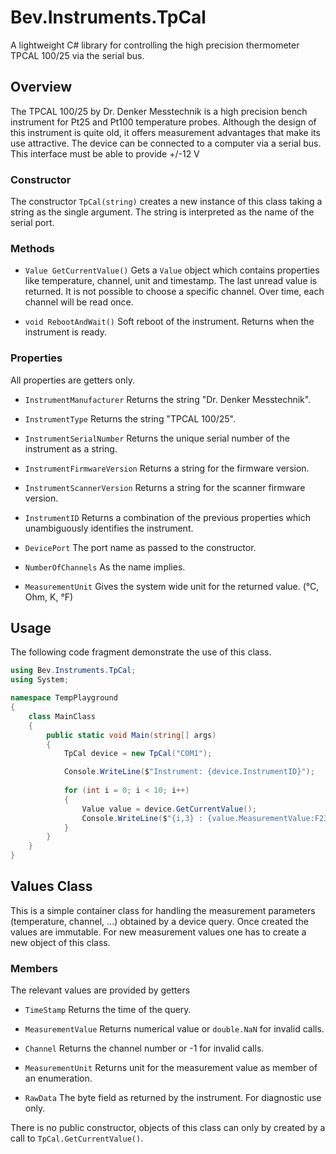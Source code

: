 Bev.Instruments.TpCal
=====================

A lightweight C# library for controlling the high precision thermometer TPCAL 100/25 via the serial bus.

## Overview

The TPCAL 100/25 by Dr. Denker Messtechnik is a high precision bench instrument for Pt25 and Pt100 temperature probes. Although the design of this instrument is quite old, it offers measurement advantages that make its use attractive. The device can be connected to a computer via a serial bus. This interface must be able to provide +/-12 V

### Constructor

The constructor `TpCal(string)` creates a new instance of this class taking a string as the single argument. The string is interpreted as the name of the serial port. 

### Methods

* `Value GetCurrentValue()`
Gets a `Value` object which contains properties like temperature, channel, unit and timestamp. The last unread value is returned. It is not possible to choose a specific channel. Over time, each channel will be read once.
 
* `void RebootAndWait()`
Soft reboot of the instrument. Returns when the instrument is ready.
 
### Properties

All properties are getters only.

* `InstrumentManufacturer`
Returns the string "Dr. Denker Messtechnik".

* `InstrumentType`
Returns the string "TPCAL 100/25".

* `InstrumentSerialNumber`
Returns the unique serial number of the instrument as a string.

* `InstrumentFirmwareVersion`
Returns a string for the firmware version.

* `InstrumentScannerVersion`
Returns a string for the scanner firmware version.

* `InstrumentID`
Returns a combination of the previous properties which unambiguously identifies the instrument.

* `DevicePort`
The port name as passed to the constructor.

* `NumberOfChannels`
As the name implies.

* `MeasurementUnit`
Gives the system wide unit for the returned value. (°C, Ohm, K, °F)


## Usage

The following code fragment demonstrate the use of this class.

```cs
using Bev.Instruments.TpCal;
using System;

namespace TempPlayground
{
    class MainClass
    {
        public static void Main(string[] args)
        {
            TpCal device = new TpCal("COM1");

            Console.WriteLine($"Instrument: {device.InstrumentID}");
            
            for (int i = 0; i < 10; i++)
            {
                Value value = device.GetCurrentValue();
                Console.WriteLine($"{i,3} : {value.MeasurementValue:F23} for channel {value.Channel}");
            }
        }
    }
}
```

## Values Class

This is a simple container class for handling the measurement parameters (temperature, channel, ...) obtained by a device query. Once created the values are immutable. For new measurement values one has to create a new object of this class. 

### Members

The relevant values are provided by getters

* `TimeStamp`
Returns the time of the query.

* `MeasurementValue`
Returns numerical value or `double.NaN` for invalid calls.

* `Channel`
Returns the channel number or -1 for invalid calls.

* `MeasurementUnit`
Returns unit for the measurement value as member of an enumeration.

* `RawData`
The byte field as returned by the instrument. For diagnostic use only.

There is no public constructor, objects of this class can only by created by a call to `TpCal.GetCurrentValue()`.
